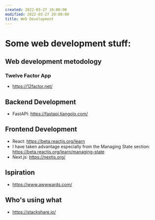 ```yaml
---
created: 2022-03-27 10:00:00
modified: 2022-03-27 20:00:00
title: Web Development
---
```


# Some web development stuff:

## Web development metodology

### Twelve Factor App

- https://12factor.net/

## Backend Development

- FastAPI: https://fastapi.tiangolo.com/

## Frontend Development

- React: https://beta.reactjs.org/learn
- I have taken advantage especially from the Managing State section: https://beta.reactjs.org/learn/managing-state
- Next.js: https://nextjs.org/

## Ispiration

- https://www.awwwards.com/

## Who's using what

- https://stackshare.io/
